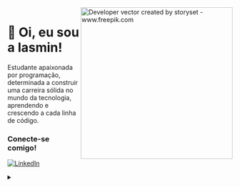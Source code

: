 <img align="right" alt="Developer vector created by storyset - www.freepik.com" height="340" src="https://raw.githubusercontent.com/MicaelliMedeiros/micaellimedeiros/master/image/computer-illustration.png">

<h1>
💜 Oi, eu sou a Iasmin!
</h1>
Estudante apaixonada por programação, determinada a construir uma carreira sólida no mundo da tecnologia, aprendendo e crescendo a cada linha de código.

<h3 align="left">Conecte-se comigo! </h3>

[![LinkedIn](https://img.shields.io/badge/-LinkedIn-000?style=for-the-badge&logo=linkedin&logoColor=FF00F6&color:FFF)](https://www.linkedin.com/in/deviasminsilva/)


<details align="left">
  <summary></summary> 
 
  - Badges by <a href="https://shields.io/">shields.io</a><br>
  - Computer vector created by Fullvector
</details>
